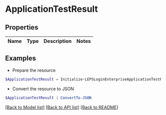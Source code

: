 # ApplicationTestResult
## Properties

Name | Type | Description | Notes
------------ | ------------- | ------------- | -------------

## Examples

- Prepare the resource
```powershell
$ApplicationTestResult = Initialize-LEPSLoginEnterpriseApplicationTestResult 
```

- Convert the resource to JSON
```powershell
$ApplicationTestResult | ConvertTo-JSON
```

[[Back to Model list]](../README.md#documentation-for-models) [[Back to API list]](../README.md#documentation-for-api-endpoints) [[Back to README]](../README.md)

